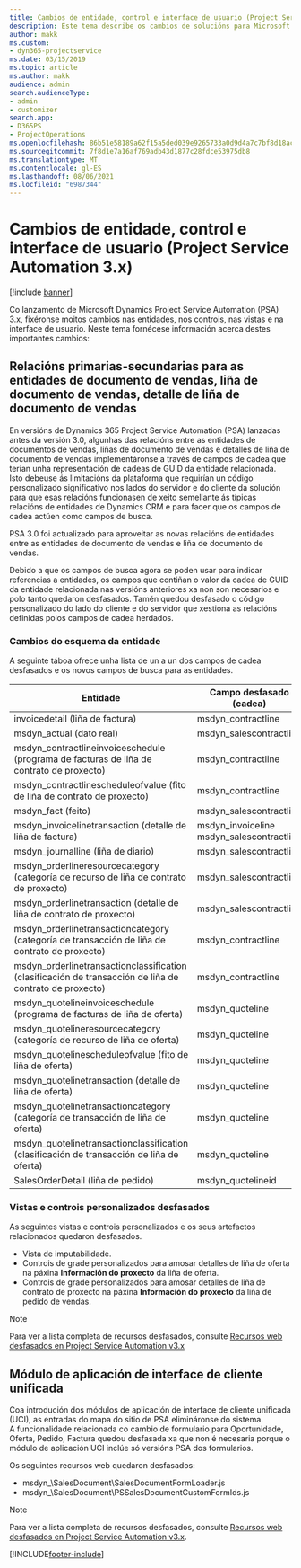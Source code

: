 ```yaml
---
title: Cambios de entidade, control e interface de usuario (Project Service Automation 3.x)
description: Este tema describe os cambios de solucións para Microsoft Dynamics Project Service Automation 3.x.
author: makk
ms.custom:
- dyn365-projectservice
ms.date: 03/15/2019
ms.topic: article
ms.author: makk
audience: admin
search.audienceType:
- admin
- customizer
search.app:
- D365PS
- ProjectOperations
ms.openlocfilehash: 86b51e58189a62f15a5ded039e9265733a0d9d4a7c7bf8d18ac46aadf1d2a931
ms.sourcegitcommit: 7f8d1e7a16af769adb43d1877c28fdce53975db8
ms.translationtype: MT
ms.contentlocale: gl-ES
ms.lasthandoff: 08/06/2021
ms.locfileid: "6987344"
---
```

# <a name="entity-control-and-user-interface-changes-project-service-automation-3x"></a>Cambios de entidade, control e interface de usuario (Project Service Automation 3.x)

[!include [banner](../../includes/psa-now-project-operations.md)]


Co lanzamento de Microsoft Dynamics Project Service Automation (PSA) 3.x, fixéronse moitos cambios nas entidades, nos controis, nas vistas e na interface de usuario. Neste tema fornécese información acerca destes importantes cambios:

## <a name="parent-child-relationships-for-sales-document-sales-document-line-sales-document-line-detail-entities"></a>Relacións primarias-secundarias para as entidades de documento de vendas, liña de documento de vendas, detalle de liña de documento de vendas
En versións de Dynamics 365 Project Service Automation (PSA) lanzadas antes da versión 3.0, algunhas das relacións entre as entidades de documentos de vendas, liñas de documento de vendas e detalles de liña de documento de vendas implementáronse a través de campos de cadea que terían unha representación de cadeas de GUID da entidade relacionada. Isto debeuse ás limitacións da plataforma que requirían un código personalizado significativo nos lados do servidor e do cliente da solución para que esas relacións funcionasen de xeito semellante ás típicas relacións de entidades de Dynamics CRM e para facer que os campos de cadea actúen como campos de busca.

PSA 3.0 foi actualizado para aproveitar as novas relacións de entidades entre as entidades de documento de vendas e liña de documento de vendas.

Debido a que os campos de busca agora se poden usar para indicar referencias a entidades, os campos que contiñan o valor da cadea de GUID da entidade relacionada nas versións anteriores xa non son necesarios e polo tanto quedaron desfasados. Tamén quedou desfasado o código personalizado do lado do cliente e do servidor que xestiona as relacións definidas polos campos de cadea herdados.

### <a name="entity-schema-changes"></a>Cambios do esquema da entidade
A seguinte táboa ofrece unha lista de un a un dos campos de cadea desfasados e os novos campos de busca para as entidades. 

 Entidade |   Campo desfasado (cadea) | Novo campo (busca)
--- | --- | ---
invoicedetail (liña de factura) |  msdyn_contractline |    msdyn_contractlineid
msdyn_actual (dato real) | msdyn_salescontractline |   msdyn_salescontractlineid
msdyn_contractlineinvoiceschedule (programa de facturas de liña de contrato de proxecto) |    msdyn_contractline |    msdyn_contractlineid
msdyn_contractlinescheduleofvalue (fito de liña de contrato de proxecto) |   msdyn_contractline |    msdyn_contractlineid
msdyn_fact (feito) | msdyn_salescontractline |   msdyn_salescontractlineid
msdyn_invoicelinetransaction (detalle de liña de factura) | msdyn_invoiceline <br> msdyn_salescontractline | msdyn_invoicelineid <br> msdyn_salescontractlineid
msdyn_journalline (liña de diario) |  msdyn_salescontractline |   msdyn_salescontractlineid
msdyn_orderlineresourcecategory (categoría de recurso de liña de contrato de proxecto) | msdyn_salescontractline |   msdyn_contractlineid
msdyn_orderlinetransaction (detalle de liña de contrato de proxecto) | msdyn_salescontractline |   msdyn_salescontractlineid
msdyn_orderlinetransactioncategory (categoría de transacción de liña de contrato de proxecto) |   msdyn_contractline |    msdyn_contractlineid
msdyn_orderlinetransactionclassification (clasificación de transacción de liña de contrato de proxecto) |   msdyn_contractline |    msdyn_contractlineid
msdyn_quotelineinvoiceschedule (programa de facturas de liña de oferta) |  msdyn_quoteline |   msdyn_quotelineid
msdyn_quotelineresourcecategory (categoría de recurso de liña de oferta) |    msdyn_quoteline |   msdyn_quotelineid
msdyn_quotelinescheduleofvalue (fito de liña de oferta) | msdyn_quoteline |   msdyn_quotelineid
msdyn_quotelinetransaction (detalle de liña de oferta) |    msdyn_quoteline |   msdyn_quotelineid
msdyn_quotelinetransactioncategory (categoría de transacción de liña de oferta) |  msdyn_quoteline |   msdyn_quotelineid
msdyn_quotelinetransactionclassification (clasificación de transacción de liña de oferta) |  msdyn_quoteline |   msdyn_quotelineid
SalesOrderDetail (liña de pedido) | msdyn_quotelineid | msdyn_quoteline 

### <a name="deprecated-custom-views-and-controls"></a>Vistas e controis personalizados desfasados
As seguintes vistas e controis personalizados e os seus artefactos relacionados quedaron desfasados.

- Vista de imputabilidade.
- Controis de grade personalizados para amosar detalles de liña de oferta na páxina **Información do proxecto** da liña de oferta.
- Controis de grade personalizados para amosar detalles de liña de contrato de proxecto na páxina **Información do proxecto** da liña de pedido de vendas.

> [!NOTE]
> Para ver a lista completa de recursos desfasados, consulte [Recursos web desfasados en Project Service Automation v3.x](../developer-guides/web-resources-deprecated-v3.x.md)

## <a name="unified-client-interface-app-module"></a>Módulo de aplicación de interface de cliente unificada
Coa introdución dos módulos de aplicación de interface de cliente unificada (UCI), as entradas do mapa do sitio de PSA elimináronse do sistema.  
A funcionalidade relacionada co cambio de formulario para Oportunidade, Oferta, Pedido, Factura quedou desfasada xa que non é necesaria porque o módulo de aplicación UCI inclúe só versións PSA dos formularios.  

Os seguintes recursos web quedaron desfasados:

- msdyn_\SalesDocument\SalesDocumentFormLoader.js
- msdyn_\SalesDocument\PSSalesDocumentCustomFormIds.js

> [!NOTE]
> Para ver a lista completa de recursos desfasados, consulte [Recursos web desfasados en Project Service Automation v3.x](../developer-guides/web-resources-deprecated-v3.x.md).




[!INCLUDE[footer-include](../../includes/footer-banner.md)]